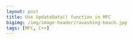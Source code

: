 ```yaml
---
layout: post
title: Use UpdateData() function in MFC
bigimg: /img/image-header/ravashing-beach.jpg
tags: [MFC, C++]
---
```


